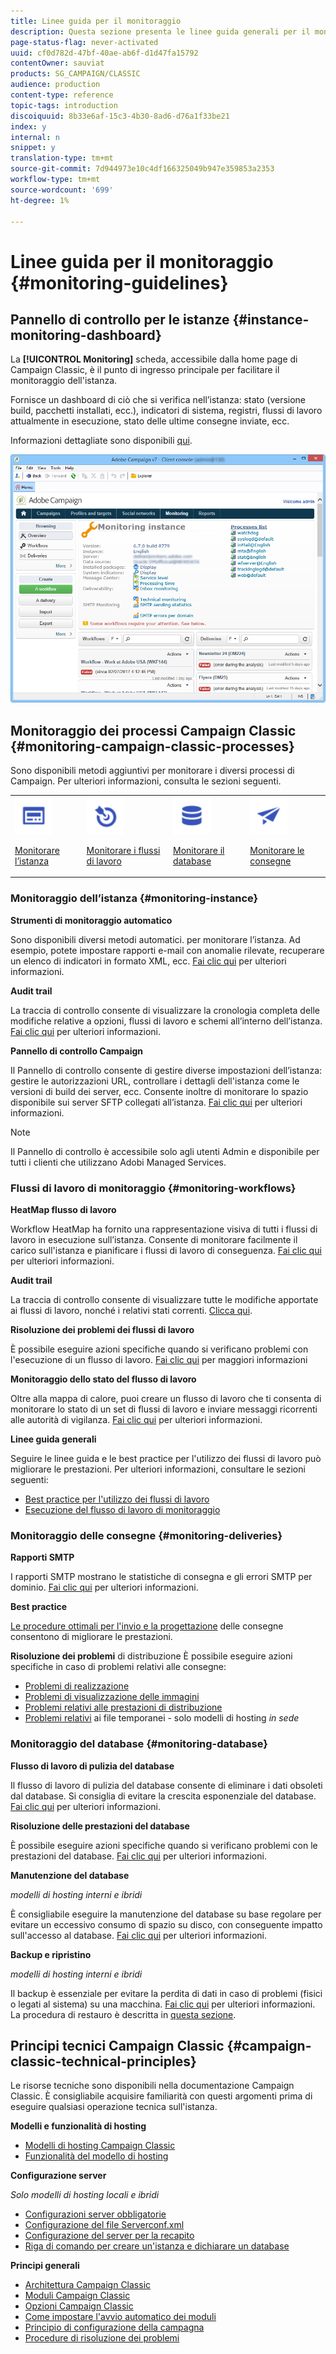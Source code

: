 ```yaml
---
title: Linee guida per il monitoraggio
description: Questa sezione presenta le linee guida generali per il monitoraggio di Campaign Classic.
page-status-flag: never-activated
uuid: cf0d782d-47bf-40ae-ab6f-d1d47fa15792
contentOwner: sauviat
products: SG_CAMPAIGN/CLASSIC
audience: production
content-type: reference
topic-tags: introduction
discoiquuid: 8b33e6af-15c3-4b30-8ad6-d76a1f33be21
index: y
internal: n
snippet: y
translation-type: tm+mt
source-git-commit: 7d944973e10c4df166325049b947e359853a2353
workflow-type: tm+mt
source-wordcount: '699'
ht-degree: 1%

---
```



# Linee guida per il monitoraggio {#monitoring-guidelines}

## Pannello di controllo per le istanze {#instance-monitoring-dashboard}

La **[!UICONTROL Monitoring]** scheda, accessibile dalla home page di Campaign Classic, è il punto di ingresso principale per facilitare il monitoraggio dell&#39;istanza.

Fornisce un dashboard di ciò che si verifica nell’istanza:  stato (versione build, pacchetti installati, ecc.), indicatori di sistema, registri, flussi di lavoro attualmente in esecuzione, stato delle ultime consegne inviate, ecc.

Informazioni dettagliate sono disponibili [qui](../../production/using/monitoring-processes.md).

![](assets/monitoring_tab.png)

## Monitoraggio dei processi Campaign Classic {#monitoring-campaign-classic-processes}

Sono disponibili metodi aggiuntivi per monitorare i diversi processi di Campaign. Per ulteriori informazioni, consulta le sezioni seguenti.

<table>
<tr><td><img src="assets/do-not-localize/instance_icon.svg" width="60px"><p><a href="#monitoring-instance">Monitorare l’istanza</a></p></td>
<td><img src="assets/do-not-localize/workflow_icon.svg" width="60px"><p><a href="#moniroting-workflows">Monitorare i flussi di lavoro</a></p></td>
<td><img src="assets/do-not-localize/database_icon.svg" width="60px"><p><a href="#monitoring-database">Monitorare il database</a></p></td>
<td><img src="assets/do-not-localize/delivery_icon.svg" width="60px"><p><a href="#monitoring-deliveries">Monitorare le consegne</a></p></td></tr>
</table>

### Monitoraggio dell’istanza {#monitoring-instance}

**Strumenti di monitoraggio automatico**

Sono disponibili diversi metodi automatici. per monitorare l’istanza. Ad esempio, potete impostare rapporti e-mail con anomalie rilevate, recuperare un elenco di indicatori in formato XML, ecc. [Fai clic qui](../../production/using/monitoring-processes.md#automatic-monitoring) per ulteriori informazioni.

**Audit trail**

La traccia di controllo consente di visualizzare la cronologia completa delle modifiche relative a opzioni, flussi di lavoro e schemi all’interno dell’istanza. [Fai clic qui](../../production/using/audit-trail.md) per ulteriori informazioni.

**Pannello di controllo Campaign**

Il Pannello di controllo consente di gestire diverse impostazioni dell’istanza: gestire le autorizzazioni URL, controllare i dettagli dell&#39;istanza come le versioni di build dei server, ecc. Consente inoltre di monitorare lo spazio disponibile sui server SFTP collegati all’istanza. [Fai clic qui](https://docs.adobe.com/content/help/it-IT/control-panel/using/control-panel-home.html) per ulteriori informazioni.

>[!NOTE]
>
>Il Pannello di controllo è accessibile solo agli utenti Admin e disponibile per tutti i clienti che utilizzano  Adobi Managed Services.

### Flussi di lavoro di monitoraggio {#monitoring-workflows}

**HeatMap flusso di lavoro**

Workflow HeatMap ha fornito una rappresentazione visiva di tutti i flussi di lavoro in esecuzione sull’istanza. Consente di monitorare facilmente il carico sull&#39;istanza e pianificare i flussi di lavoro di conseguenza. [Fai clic qui](../../workflow/using/heatmap.md) per ulteriori informazioni.

**Audit trail**

La traccia di controllo consente di visualizzare tutte le modifiche apportate ai flussi di lavoro, nonché i relativi stati correnti. [Clicca qui](../../production/using/audit-trail.md).

**Risoluzione dei problemi dei flussi di lavoro**

È possibile eseguire azioni specifiche quando si verificano problemi con l&#39;esecuzione di un flusso di lavoro. [Fai clic qui](../../production/using/workflow-execution.md) per maggiori informazioni

**Monitoraggio dello stato del flusso di lavoro**

Oltre alla mappa di calore, puoi creare un flusso di lavoro che ti consenta di monitorare lo stato di un set di flussi di lavoro e inviare messaggi ricorrenti alle autorità di vigilanza. [Fai clic qui](../../workflow/using/supervising-workflows.md) per ulteriori informazioni.

**Linee guida generali**

Seguire le linee guida e le best practice per l&#39;utilizzo dei flussi di lavoro può migliorare le prestazioni. Per ulteriori informazioni, consultare le sezioni seguenti:
* [Best practice per l&#39;utilizzo dei flussi di lavoro](../../workflow/using/workflow-best-practices.md)
* [Esecuzione del flusso di lavoro di monitoraggio](../../workflow/using/monitoring-workflow-execution.md)

### Monitoraggio delle consegne {#monitoring-deliveries}

**Rapporti SMTP**

I rapporti SMTP mostrano le statistiche di consegna e gli errori SMTP per dominio. [Fai clic qui](../../production/using/monitoring-processes.md) per ulteriori informazioni.

**Best practice**

[Le procedure ottimali per l&#39;invio e la progettazione](http://docs.campaign.adobe.com/doc/AC/getting_started/EN/deliveryBestPractices.html) delle consegne consentono di migliorare le prestazioni.

**Risoluzione dei problemi** di distribuzione È possibile eseguire azioni specifiche in caso di problemi relativi alle consegne:
* [Problemi di realizzazione](../../production/using/performance-and-throughput-issues.md#deliverability_issues)
* [Problemi di visualizzazione delle immagini](../../production/using/image-display-issues.md)
* [Problemi relativi alle prestazioni di distribuzione](../../delivery/using/monitoring-a-delivery.md#performance_issues)
* [Problemi relativi](../../production/using/temporary-files.md) ai file temporanei - solo modelli di hosting *in sede*

### Monitoraggio del database {#monitoring-database}

**Flusso di lavoro di pulizia del database**

Il flusso di lavoro di pulizia del database consente di eliminare i dati obsoleti dal database. Si consiglia di evitare la crescita esponenziale del database. [Fai clic qui](../../production/using/database-cleanup-workflow.md) per ulteriori informazioni.

**Risoluzione delle prestazioni del database**

È possibile eseguire azioni specifiche quando si verificano problemi con le prestazioni del database. [Fai clic qui](../../production/using/database-performances.md) per ulteriori informazioni.

**Manutenzione del database**

*modelli di hosting interni e ibridi*

È consigliabile eseguire la manutenzione del database su base regolare per evitare un eccessivo consumo di spazio su disco, con conseguente impatto sull&#39;accesso al database. [Fai clic qui](../../production/using/recommendations.md) per ulteriori informazioni.

**Backup e ripristino**

*modelli di hosting interni e ibridi*

Il backup è essenziale per evitare la perdita di dati in caso di problemi (fisici o legati al sistema) su una macchina. [Fai clic qui](../../production/using/backup.md) per ulteriori informazioni. La procedura di restauro è descritta in [questa sezione](../../production/using/restoration.md).

## Principi tecnici Campaign Classic {#campaign-classic-technical-principles}

Le risorse tecniche sono disponibili nella documentazione Campaign Classic. È consigliabile acquisire familiarità con questi argomenti prima di eseguire qualsiasi operazione tecnica sull&#39;istanza.

**Modelli e funzionalità di hosting**

* [Modelli di hosting Campaign Classic](../../installation/using/hosting-models.md)
* [Funzionalità del modello di hosting](https://helpx.adobe.com/campaign/kb/acc-on-prem-vs-hosted.html)

**Configurazione server**

*Solo modelli di hosting locali e ibridi*

* [Configurazioni server obbligatorie](../../installation/using/campaign-server-configuration.md)
* [Configurazione del file Serverconf.xml](../../installation/using/the-server-configuration-file.md)
* [Configurazione del server per la recapito](../../installation/using/email-deliverability.md)
* [Riga di comando per creare un&#39;istanza e dichiarare un database](../../installation/using/command-lines.md)

**Principi generali**

* [Architettura Campaign Classic](../../production/using/general-architecture.md)
* [Moduli Campaign Classic](../../production/using/operating-principle.md)
* [Opzioni Campaign Classic](../../installation/using/configuring-campaign-options.md)
* [Come impostare l&#39;avvio automatico dei moduli](../../production/using/administration.md)
* [Principio di configurazione della campagna](../../production/using/configuration-principle.md)
* [Procedure di risoluzione dei problemi](../../production/using/performance-and-throughput-issues.md)
